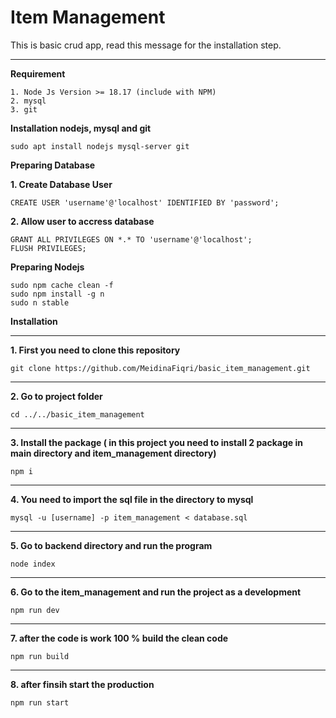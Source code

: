 # Item Management


This is basic crud app, read this message for the installation step.



---

**Requirement**

```
1. Node Js Version >= 18.17 (include with NPM)
2. mysql
3. git
```

**Installation nodejs, mysql and git**
```
sudo apt install nodejs mysql-server git
```

**Preparing Database**

**1. Create Database User**
```
CREATE USER 'username'@'localhost' IDENTIFIED BY 'password';
```

**2. Allow user to accress database**
```
GRANT ALL PRIVILEGES ON *.* TO 'username'@'localhost';
FLUSH PRIVILEGES;
```
**Preparing Nodejs**

```
sudo npm cache clean -f
sudo npm install -g n
sudo n stable
```

**Installation**
___
**1. First you need to clone this repository**
```
git clone https://github.com/MeidinaFiqri/basic_item_management.git
```
---
**2. Go to project folder**
```
cd ../../basic_item_management
```
---
**3. Install the package ( in this project you need to install 2 package in main directory and **item_management** directory)**
```
npm i
```
---
**4. You need to import the sql file in the directory to mysql**
```
mysql -u [username] -p item_management < database.sql
```
---
**5. Go to backend directory and run the program**
```
node index
```
---
**6. Go to the item_management and run the project as a development**
```
npm run dev
```
---
**7. after the code is work 100 % build the clean code**
```
npm run build
```
---
**8. after finsih start the production**
```
npm run start
```
